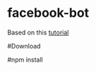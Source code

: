 # facebook-bot

Based on this [tutorial](https://sumwu.me/blog/page/9/how-to-create-a-facebook-messenger-bot/)

#Download

#npm install
